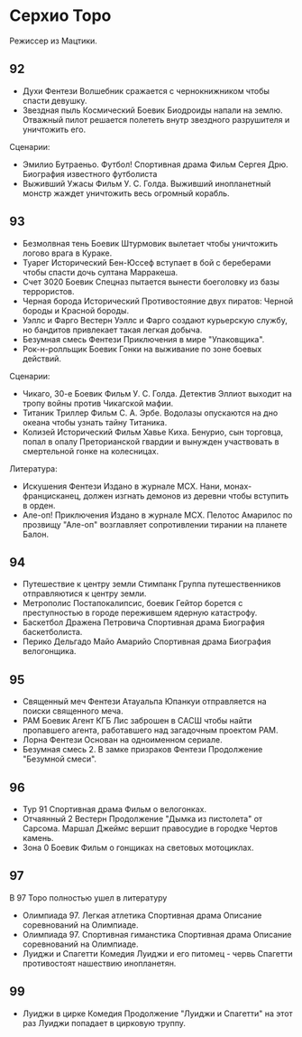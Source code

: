 # Серхио Торо

Режиссер из Мацтики.

## 92

*   Духи            Фентези
    Волшебник сражается с чернокнижником чтобы спасти девушку.
*   Звездная пыль   Космический Боевик
    Биодроиды напали на землю. Отважный пилот решается полететь внутр звездного разрушителя и уничтожить его.

Сценарии:

*   Эмилио Бутраеньо. Футбол!   Спортивная драма
    Фильм Сергея Дрю. Биография известного футболиста
*   Выживший                    Ужасы
    Фильм У. С. Голда. Выживший инопланетный монстр жаждет уничтожить весь огромный корабль.

## 93

*   Безмолвная тень     Боевик
    Штурмовик вылетает чтобы уничтожить логово врага в Кураке.
*   Туарег              Исторический
    Бен-Юссеф вступает в бой с береберами чтобы спасти дочь султана Марракеша.
*   Счет 3020           Боевик
    Спецназ пытается вынести боеголовку из базы террористов.
*   Черная борода       Исторический
    Противостояние двух пиратов: Черной бороды и Красной бороды.
*   Уэллс и Фарго       Вестерн
    Уэллс и Фарго создают курьерскую службу, но бандитов привлекает такая легкая добыча.
*   Безумная смесь      Фентези
    Приключения в мире "Упаковщика".
*   Рок-н-ролльщик      Боевик
    Гонки на выживание по зоне боевых действий.

Сценарии:

*   Чикаго, 30-е        Боевик
    Фильм У. С. Голда. Детектив Эллиот выходит на тропу войны против Чикагской мафии.
*   Титаник             Триллер
    Фильм С. А. Эрбе. Водолазы опускаются на дно океана чтобы узнать тайну Титаника.
*   Колизей             Исторический
    Фильм Хавье Киха. Бенурио, сын торговца, попал в опалу Преторианской гвардии и вынужден участвовать в смертельной
    гонке на колесницах.

Литература:

*   Искушения   Фентези
    Издано в журнале МСХ. Нани, монах-францисканец, должен изгнать демонов из деревни чтобы вступить в орден.
*   Але-оп!     Приключения
    Издано в журнале МСХ. Пелотос Амарилос по прозвищу "Але-оп" возглавляет сопротивлении тирании на планете Балон.


## 94

*   Путешествие к центру земли      Стимпанк
    Группа путешественников отправляютися к центру земли.
*   Метрополис                      Постапокалипсис, боевик
    Гейтор борется с преступностью в городе пережившем ядерную катастрофу.
*   Баскетбол Дражена Петровича     Спортивная драма
    Биография баскетболиста.
*   Перико Дельгадо Майо Амарийо    Спортивная драма
    Биография велогонщика.

## 95

*   Священный меч                       Фентези
    Атауальпа Юпанкуи отправляется на поиски священного меча.
*   РАМ                                 Боевик
    Агент КГБ Лис заброшен в САСШ чтобы найти пропавшего агента, работавшего над загадочным проектом РАМ.
*   Лорна                               Фентези
    Основан на одноименном сериале.
*   Безумная смесь 2. В замке призраков Фентези
    Продолжение "Безумной смеси".

## 96

*   Тур 91      Спортивная драма
    Фильм о велогонках.
*   Отчаянный 2 Вестерн
    Продолжение "Дымка из пистолета" от Сарсома. Маршал Джеймс вершит правосудие в городке Чертов камень.
*   Зона 0      Боевик
    Фильм о гонщиках на световых мотоциклах.

## 97

В 97 Торо полностью ушел в литературу

*   Олимпиада 97. Легкая атлетика       Спортивная драма
    Описание соревнований на Олимпиаде.
*   Олимпиада 97. Спортивная гиманстика Спортивная драма
    Описание соревнований на Олимпиаде.
*   Луиджи и Спагетти                   Комедия
    Луиджи и его питомец - червь Спагетти противостоят нашествию инопланетян.

## 99

*   Луиджи в цирке                                        Комедия
    Продолжение "Луиджи и Спагетти" на этот раз Луиджи попадает в цирковую труппу.
